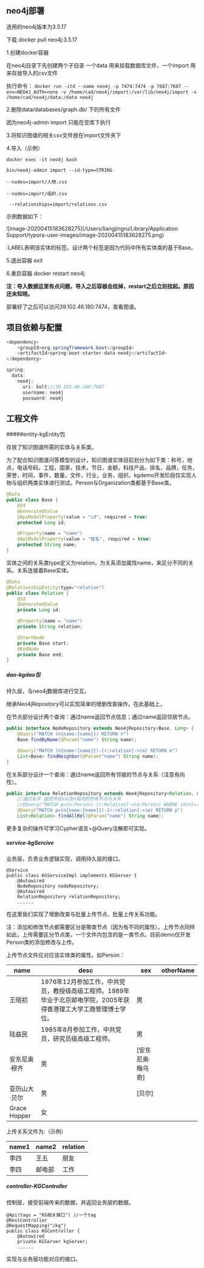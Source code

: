 ## neo4j部署

选用的neo4j版本为3.5.17

下载 docker pull neo4j:3.5.17  

 1.创建docker容器

在neo4j目录下先创建两个子目录 一个data 用来挂载数据库文件，一个import 用来存放导入的csv文件

执行命令：
```docker run -itd --name neo4j -p 7474:7474 -p 7687:7687 --env=NEO4J_AUTH=none -v /home/cad/neo4j/import:/var/lib/neo4j/import -v /home/cad/neo4j/data:/data neo4j```

2.删除data/databases/graph.db/ 下的所有文件

因为neo4j-admin import 只能在空库下执行

3.将知识图谱的相关csv文件放在import文件夹下

4.导入（示例）

```docker exec -it neo4j bash```

```bin/neo4j-admin import --id-type=STRING ```

```--nodes=import/人物.csv ```

```--nodes=import/组织.csv ```

``` --relationships=import/relations.csv```

示例数据如下：

![image-20200415183628275](/Users/liangjingru/Library/Application Support/typora-user-images/image-20200415183628275.png)

:LABEL表明该实体的标签。设计两个标签是因为代码中所有实体类的基于Base。

5.退出容器  exit

6.重启容器 docker restart neo4j

**注：导入数据这里有点问题，导入之后容器会挂掉，restart之后立刻挂起。原因还未知晓。**

部署好了之后可以访问39.102.46.180:7474，查看图谱。

## 项目依赖与配置

```java
<dependency>
    <groupId>org.springframework.boot</groupId>
    <artifactId>spring-boot-starter-data-neo4j</artifactId>
</dependency>
```

```java
spring:
  data:
    neo4j:
      uri: bolt://39.102.46.180:7687
      username: neo4j
      password: neo4j
```

## 工程文件

#####entity-kgEntity包

存放了知识图谱所需的实体与关系类。

为了配合知识图谱问答模型的设计，知识图谱实体目前划分为如下类：称号，地点，电话号码，工程，国家，技术，节日，金额，科技产品，排名，品牌，任务，荣誉，时间，事件，数量，文件，行业，业务，组织。kgdemo开发阶段仅实现人物与组织两类实体进行测试。Person与Organization类都基于Base类。

```java
@Data
public class Base {
    @Id
    @GeneratedValue
    @ApiModelProperty(value = "id", required = true)
    protected Long id;

    @Property(name = "name")
    @ApiModelProperty(value = "姓名", required = true)
    protected String name;
}
```

实体之间的关系类type定义为relation，为关系添加属性name，来区分不同的关系。关系连接着Base实体。

```java
@Data
@RelationshipEntity(type="relation")
public class Relation {
    @Id
    @GeneratedValue
    private Long id;

    @Property(name = "name")
    private String relation;

    @StartNode
    private Base start;
    @EndNode
    private Base end;
}
```



##### dao-kgdao包

持久层，与neo4j数据库进行交互。

继承Neo4jRepository可以实现简单的增删改查操作。在此基础上，

在节点部分设计两个查询：通过name返回节点信息；通过name返回邻居节点。

```java
public interface NodeRepository extends Neo4jRepository<Base, Long> {
    @Query("MATCH (n{name:{name}}) RETURN n")
    Base findByName(@Param("name") String name);

    @Query("MATCH (n{name:{name}})-[r:relation]->(m) RETURN m")
    List<Base> findNeighbor(@Param("name") String name);
}
```

在关系部分设计一个查询：通过name返回所有邻接的节点与关系（注意有向性）。

```java
public interface RelationRepository extends Neo4jRepository<Relation, Long> {
    //通过名字 返回节点n以及n指向的所有节点与关系
    //@Query("MATCH p=(n:Person)-[r:Relation]->(m:Person) WHERE id(n)={0} RETURN p")
    @Query("MATCH p=(n{name:{name}})-[r:relation]->(m) RETURN p")
    List<Relation> findAllRel(@Param("name") String name);
```

更多复杂的操作可学习Cypher语言+@Query注解即可实现。

##### service-kgSercive

业务层，负责业务逻辑实现，调用持久层的接口。

```
@Service
public class KGServiceImpl implements KGServer {
    @Autowired
    NodeRepository nodeRepository;
    @Autowired
    RelationRepository relationRepository;
    ......
```

在这里我们实现了增删改查与批量上传节点、批量上传关系功能。

注：添加和修改节点都需要区分是哪类节点（因为有不同的属性）。上传节点同样如此，上传需要区分节点类，一个文件内包含的是一类节点。目前demo仅开发Person类的添加修改与上传。

上传节点文件应对应该实体类的属性。如Person：

| name           | desc                                                         | sex               | otherName |
| -------------- | ------------------------------------------------------------ | ----------------- | --------- |
| 王晓初         | 1976年12月参加工作，中共党员，教授级高级工程师。1989年毕业于北京邮电学院，2005年获得香港理工大学工商管理博士学位。 | 男                |           |
| 陆益民         | 1985年8月参加工作，中共党员，研究员级高级工程师。            | 男                |           |
| 安东尼奥·穆齐  | 男                                                           | [安东尼奥·梅乌奇] |           |
| 亚历山大·贝尔  | 男                                                           | [贝尔]            |           |
| Grace   Hopper | 女                                                           |                   |           |

上传关系文件为:（示例）

| name1 | name2  | relation |
| ----- | ------ | -------- |
| 李四  | 王五   | 朋友     |
| 李四  | 邮电部 | 工作     |

##### controller-KGController

控制层，接受前端传来的数据，并返回业务层的数据。

```
@Api(tags = "KG相关接口") //一个tag
@RestController
@RequestMapping("/kg")
public class KGController {
    @Autowired
    private KGServer kgServer;
    ......
```

实现与业务层功能对应的接口。